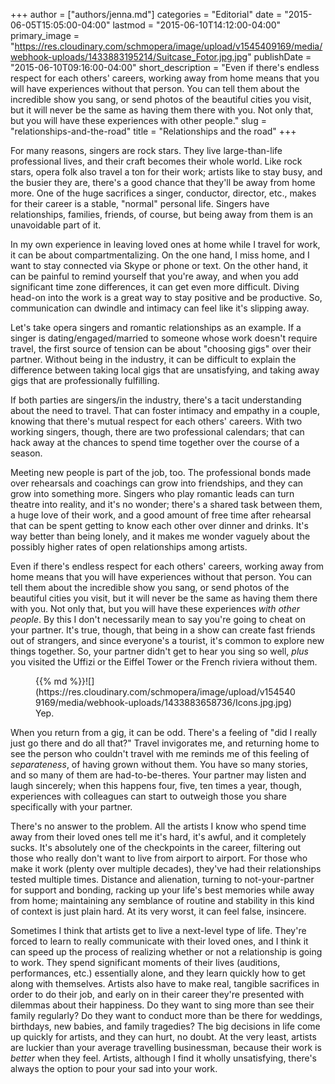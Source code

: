 +++
author = ["authors/jenna.md"]
categories = "Editorial"
date = "2015-06-05T15:05:00-04:00"
lastmod = "2015-06-10T14:12:00-04:00"
primary_image = "https://res.cloudinary.com/schmopera/image/upload/v1545409169/media/webhook-uploads/1433883195214/Suitcase_Fotor.jpg.jpg"
publishDate = "2015-06-10T09:16:00-04:00"
short_description = "Even if there&#039;s endless respect for each others&#039; careers, working away from home means that you will have experiences without that person. You can tell them about the incredible show you sang, or send photos of the beautiful cities you visit, but it will never be the same as having them there with you. Not only that, but you will have these experiences with other people."
slug = "relationships-and-the-road"
title = "Relationships and the road"
+++

For many reasons, singers are rock stars. They live large-than-life professional lives, and their craft becomes their whole world. Like rock stars, opera folk also travel a ton for their work; artists like to stay busy, and the busier they are, there's a good chance that they'll be away from home more. One of the huge sacrifices a singer, conductor, director, etc., makes for their career is a stable, "normal" personal life. Singers have relationships, families, friends, of course, but being away from them is an unavoidable part of it. 

In my own experience in leaving loved ones at home while I travel for work, it can be about compartmentalizing. On the one hand, I miss home, and I want to stay connected via Skype or phone or text. On the other hand, it can be painful to remind yourself that you're away, and when you add significant time zone differences, it can get even more difficult. Diving head-on into the work is a great way to stay positive and be productive. So, communication can dwindle and intimacy can feel like it's slipping away.

Let's take opera singers and romantic relationships as an example. If a singer is dating/engaged/married to someone whose work doesn't require travel, the first source of tension can be about "choosing gigs" over their partner. Without being in the industry, it can be difficult to explain the difference between taking local gigs that are unsatisfying, and taking away gigs that are professionally fulfilling. 

If both parties are singers/in the industry, there's a tacit understanding about the need to travel. That can foster intimacy and empathy in a couple, knowing that there's mutual respect for each others' careers. With two working singers, though, there are two professional calendars; that can hack away at the chances to spend time together over the course of a season.

Meeting new people is part of the job, too. The professional bonds made over rehearsals and coachings can grow into friendships, and they can grow into something more. Singers who play romantic leads can turn theatre into reality, and it's no wonder; there's a shared task between them, a huge love of their work, and a good amount of free time after rehearsal that can be spent getting to know each other over dinner and drinks. It's way better than being lonely, and it makes me wonder vaguely about the possibly higher rates of open relationships among artists.

Even if there's endless respect for each others' careers, working away from home means that you will have experiences without that person. You can tell them about the incredible show you sang, or send photos of the beautiful cities you visit, but it will never be the same as having them there with you. Not only that, but you will have these experiences *with other people*. By this I don't necessarily mean to say you're going to cheat on your partner. It's true, though, that being in a show can create fast friends out of strangers, and since everyone's a tourist, it's common to explore new things together. So, your partner didn't get to hear you sing so well, *plus* you visited the Uffizi or the Eiffel Tower or the French riviera without them.

<figure data-type="image">{{% md %}}![](https://res.cloudinary.com/schmopera/image/upload/v1545409169/media/webhook-uploads/1433883658736/Icons.jpg.jpg)
<figcaption>Yep.</figcaption>
</figure>

When you return from a gig, it can be odd. There's a feeling of "did I really just go there and do all that?" Travel invigorates me, and returning home to see the person who couldn't travel with me reminds me of this feeling of *separateness*, of having grown without them. You have so many stories, and so many of them are had-to-be-theres. Your partner may listen and laugh sincerely; when this happens four, five, ten times a year, though, experiences with colleagues can start to outweigh those you share specifically with your partner.

There's no answer to the problem. All the artists I know who spend time away from their loved ones tell me it's hard, it's awful, and it completely sucks. It's absolutely one of the checkpoints in the career, filtering out those who really don't want to live from airport to airport. For those who make it work (plenty over multiple decades), they've had their relationships tested multiple times. Distance and alienation, turning to not-your-partner for support and bonding, racking up your life's best memories while away from home; maintaining any semblance of routine and stability in this kind of context is just plain hard. At its very worst, it can feel false, insincere.

Sometimes I think that artists get to live a next-level type of life. They're forced to learn to really communicate with their loved ones, and I think it can speed up the process of realizing whether or not a relationship is going to work. They spend significant moments of their lives (auditions, performances, etc.) essentially alone, and they learn quickly how to get along with themselves. Artists also have to make real, tangible sacrifices in order to do their job, and early on in their career they're presented with dilemmas about their happiness. Do they want to sing more than see their family regularly? Do they want to conduct more than be there for weddings, birthdays, new babies, and family tragedies? The big decisions in life come up quickly for artists, and they can hurt, no doubt. At the very least, artists are luckier than your average travelling businessman, because their work is *better* when they feel. Artists, although I find it wholly unsatisfying, there's always the option to pour your sad into your work.
